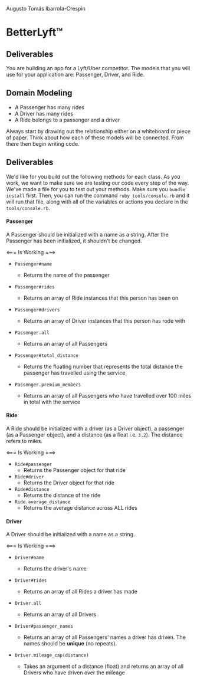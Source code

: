 Augusto Tomás Ibarrola-Crespin

# BetterLyft™ 

## Deliverables
You are building an app for a Lyft/Uber competitor. The models that you will use for your application are: Passenger, Driver, and Ride.

## Domain Modeling
  - A Passenger has many rides
  - A Driver has many rides
  - A Ride belongs to a passenger and a driver
  
Always start by drawing out the relationship either on a whiteboard or piece of paper. Think about how each of these models will be connected. From there then begin writing code.

## Deliverables

We'd like for you build out the following methods for each class. As you work, we want to make sure we are testing our code every step of the way. We've made a file for you to test out your methods. Make sure you `bundle install` first. Then, you can run the command `ruby tools/console.rb` and it will run that file, along with all of the variables or actions you declare in the `tools/console.rb`.

#### Passenger
A Passenger should be initialized with a name as a string. After the Passenger has been initialized, it shouldn't be changed.

<=== Is Working ===>

- `Passenger#name`
  - Returns the name of the passenger

- `Passenger#rides`
  - Returns an array of Ride instances that this person has been on

- `Passenger#drivers`
  - Returns an array of Driver instances that this person has rode with

- `Passenger.all`
  - Returns an array of all Passengers

- `Passenger#total_distance`
  - Returns the floating number that represents the total distance the passenger has travelled using the service

- `Passenger.premium_members`
  - Returns an array of all Passengers who have travelled over 100 miles in total with the service

#### Ride
A Ride should be initialized with a driver (as a Driver object), a passenger (as a Passenger object), and a distance (as a float i.e. `3.2`). The distance refers to miles.

<=== Is Working ===>

- `Ride#passenger`
  - Returns the Passenger object for that ride
- `Ride#driver`
  - Returns the Driver object for that ride
- `Ride#distance`
  - Returns the distance of the ride
- `Ride.average_distance`
  - Returns the average distance across ALL rides
  
#### Driver
A Driver should be initialized with a name as a string.

<=== Is Working ===>

- `Driver#name`
  - Returns the driver's name
- `Driver#rides`
  - Returns an array of all Rides a driver has made
- `Driver.all`
  - Returns an array of all Drivers
- `Driver#passenger_names`
  - Returns an array of all Passengers' names a driver has driven. The names should be **unique** (no repeats).
  
- `Driver.mileage_cap(distance)`
  - Takes an argument of a distance (float) and returns an array of all Drivers who have driven over the mileage


